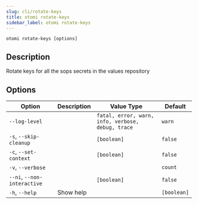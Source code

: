```yaml
---
slug: cli/rotate-keys
title: otomi rotate-keys
sidebar_label: otomi rotate-keys
---
```


`otomi rotate-keys [options]`

## Description

Rotate keys for all the sops secrets in the values repository

## Options

| Option                      | Description | Value Type                                        | Default     |
| --------------------------- | ----------- | ------------------------------------------------- | ----------- |
| `--log-level`               |             | `fatal, error, warn, info, verbose, debug, trace` | `warn`      |
| `-s`, `--skip-cleanup`      |             | `[boolean]`                                       | `false`     |
| `-c`, `--set-context`       |             | `[boolean]`                                       | `false`     |
| `-v`, `--verbose`           |             |                                                   | `count`     |
| `--ni`, `--non-interactive` |             | `[boolean]`                                       | `false`     |
| `-h`, `--help`              | Show help   |                                                   | `[boolean]` |
